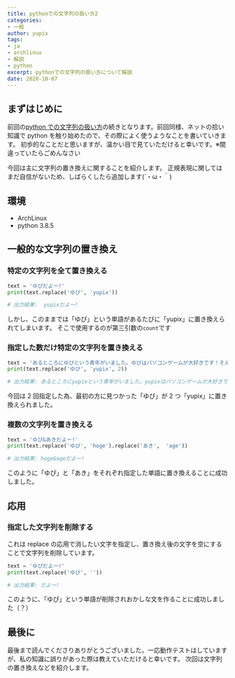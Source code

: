 ```yaml
---
title: pythonでの文字列の扱い方2
categories:
- 一般
author: yupix
tags:
- ja
- archlinux
- 解説
- python
excerpt: pythonでの文字列の扱い方について解説
date: 2020-10-07
---
```


## まずはじめに

前回の[python での文字列の扱い方](2020-09-20-handling-strings-in-python.md)の続きとなります。前回同様、ネットの拾い知識で python を触り始めたので、その際によく使うようなことを書いていきます。
初歩的なことだと思いますが、温かい目で見ていただけると幸いです。※間違っていたらごめんなさい

今回は主に文字列の置き換えに関することを紹介します。
正規表現に関してはまだ自信がないため、しばらくしたら追加します(´・ω・｀)

## 環境

- ArchLinux
- python 3.8.5

## 一般的な文字列の置き換え

### 特定の文字列を全て置き換える

```python
text = 'ゆぴだよー!'
print(text.replace('ゆぴ', 'yupix'))

# 出力結果:  yupixだよー!
```

しかし、このままでは「ゆぴ」という単語があるたびに「yupix」に置き換えられてしまいます。
そこで使用するのが第三引数の`count`です

### 指定した数だけ特定の文字列を置き換える

```python
text = 'あるところにゆぴという青年がいました。ゆぴはパソコンゲームが大好きです！そんなところにあきがやってきて、ゆぴにこう言いました[一緒にゲームを作ってみないかい?]'
print(text.replace('ゆぴ', 'yupix', 2))

# 出力結果: あるところにyupixという青年がいました。yupixはパソコンゲームが大好きです！そんなところにあきがやってきて、ゆぴにこう言いました[一緒にゲームを作ってみないかい?]
```

今回は 2 回指定した為、最初の方に見つかった「ゆぴ」が 2 つ「yupix」に置き換えられました。

### 複数の文字列を置き換える

```python
text = 'ゆぴ&あきだよー!'
print(text.replace('ゆぴ', 'hoge').replace('あき',  'age'))

# 出力結果: hoge&ageだよー!
```

このように「ゆぴ」と「あき」をそれぞれ指定した単語に置き換えることに成功しました。

## 応用

### 指定した文字列を削除する

これは replace の応用で消したい文字を指定し、置き換え後の文字を空にすることで文字列を削除しています。

```python
text = 'ゆぴだよー!'
print(text.replace('ゆぴ', ''))

# 出力結果: だよー!
```

このように、「ゆぴ」という単語が削除されおかしな文を作ることに成功しました（？）

## 最後に

最後まで読んでくださりありがとうございました。一応動作テストはしていますが、私の知識に誤りがあった際は教えていただけると幸いです。
次回は文字列の置き換えなどを紹介します。
